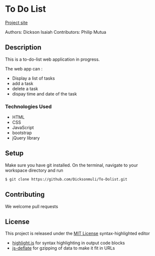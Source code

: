 # To Do List

[Project site](https://dicksonmuli.github.io/To-Dolist/)

Authors: Dickson Isaiah
Contributors: Philip Mutua

## Description

This is a to-do-list web application in progress.

The web app can :
* Display a list of tasks
* add a task
* delete a task
* dispay time and date of the task

### Technologies Used
* HTML
* CSS
* JavaScript
* bootstrap
* jQuery library

## Setup

Make sure you have git installed. On the terminal, navigate to your workspace directory and run

```bash
$ git clone https://github.com/Dicksonmuli/To-Dolist.git
```
## Contributing

We welcome pull requests

## License

This project is released under the [MIT License](./LICENSE.md) syntax-highlighted editor
 * [highlight.js](http://softwaremaniacs.org/soft/highlight/en/) for syntax highlighting in output code blocks
 * [js-deflate](https://github.com/dankogai/js-deflate) for gzipping of data to make it fit in URLs
